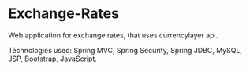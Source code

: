 # Exchange-Rates
Web application for exchange rates, that uses currencylayer api.

Technologies used: Spring MVC, Spring Security, Spring JDBC, MySQL, JSP, Bootstrap, JavaScript. 
